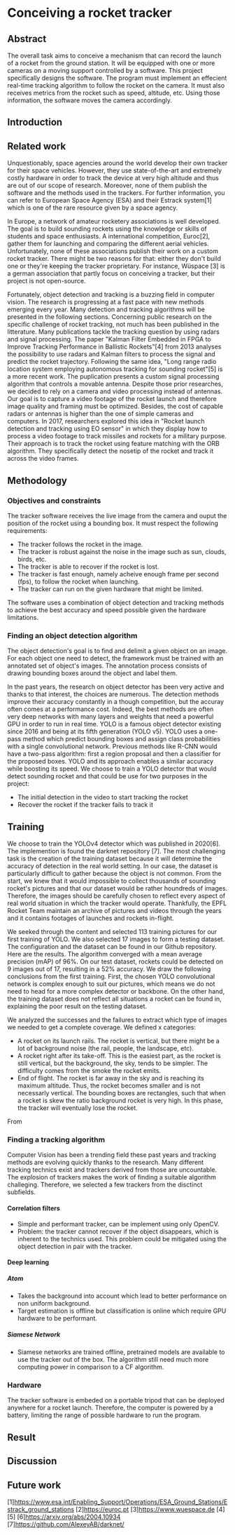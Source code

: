 # Conceiving a rocket tracker

## Abstract

The overall task aims to conceive a mechanism that can record the launch of a rocket from the ground station. It will be equipped with one or more cameras on a moving support controlled by a software. This project specifically designs the software. The program must implement an effecient real-time tracking algorithm to follow the rocket on the camera. It must also receives metrics from the rocket such as speed, altitude, etc. Using those information, the software moves the camera accordingly.

## Introduction

## Related work

Unquestionably, space agencies around the world develop their own tracker for their space vehicles. However, they use state-of-the-art and extremely costly hardware in order to track the device at very high altitude and thus are out of our scope of research. Moreover, none of them publish the software and the methods used in the trackers. For further information, you can refer to European Space Agency (ESA) and their Estrack system[1] which is one of the rare resource given by a space agency. 

In Europe, a network of amateur rocketery associations is well developed. The goal is to build sounding rockets using the knowledge or skills of students and space enthusiasts. A international competition, Euroc[2], gather them for launching and comparing the different aerial vehicles. Unfortunately, none of these associations publish their work on a custom rocket tracker. There might be two reasons for that: either they don't build one or they're keeping the tracker proprietary. For instance, Wüspace [3] is a german association that partly focus on conceiving a tracker, but their project is not open-source.

Fortunately, object detection and tracking is a buzzing field in computer vision. The research is progressing at a fast pace with new methods emerging every year. Many detection and tracking algorithms will be presented in the following sections. Concerning public research on the specific challenge of rocket tracking, not much has been published in the litterature. Many publications tackle the tracking question by using radars and signal processing. The paper "Kalman Filter Embedded in FPGA to Improve Tracking Performance in Ballistic Rockets"[4] from 2013 analyses the possibility to use radars and Kalman filters to process the signal and predict the rocket trajectory. Following the same idea, "Long range radio location system employing autonomous tracking for sounding rocket"[5] is a more recent work. The puplication presents a custom signal processing algorithm that controls a movable antenna. Despite those prior researches, we decided to rely on a camera and video processing instead of antennas. Our goal is to capture a video footage of the rocket launch and therefore image quality and framing must be optimized. Besides, the cost of capable radars or antennas is higher than the one of simple cameras and computers. In 2017, researchers explored this idea in "Rocket launch detection and tracking using EO sensor" in which they display how to process a video footage to track missiles and rockets for a military purpose. Their approach is to track the rocket using feature matching with the ORB algorithm. They specifically detect the nosetip of the rocket and track it across the video frames.

## Methodology

### Objectives and constraints

The tracker software receives the live image from the camera and ouput the position of the rocket using a bounding box.
It must respect the following requirements:

- The tracker follows the rocket in the image.
- The tracker is robust against the noise in the image such as sun, clouds, birds, etc.
- The tracker is able to recover if the rocket is lost.
- The tracker is fast enough, namely acheive enough frame per second (fps), to follow the rocket when launching.
- The tracker can run on the given hardware that might be limited.

The software uses a combination of object detection and tracking methods to achieve the best accuracy and speed possible given the hardware limitations.

### Finding an object detection algorithm

The object detection's goal is to find and delimit a given object on an image. For each object one need to detect, the framework must be trained with an annotated set of object's images. The annotation process consists of drawing bounding boxes around the object and label them.

In the past years, the research on object detector has been very active and thanks to that interest, the choices are numerous. The detection methods improve their accuracy constantly in a though competition, but the accuray often comes at a performance cost. Indeed, the best methods are often very deep networks with many layers and weights that need a powerful GPU in order to run in real time. YOLO is a famous object detector existing since 2016 and being at its fifth generation (YOLO v5). YOLO uses a one-pass method which predict bounding boxes and assign class probabilities with a single convolutional network. Previous methods like R-CNN would have a two-pass algorithm: first a region proposal and then a classifier for the proposed boxes. YOLO and its approach enables a similar accuracy while boosting its speed. We choose to train a YOLO detector that would detect sounding rocket and that could be use for two purposes in the project:

- The initial detection in the video to start tracking the rocket
- Recover the rocket if the tracker fails to track it

## Training

We choose to train the YOLOv4 detector which was published in 2020[6]. The implemention is found the darknet repository [7]. The most challenging task is the creation of the training dataset because it will determine the accuracy of detection in the real world setting. In our case, the dataset is particularly difficult to gather because the object is not common. From the start, we knew that it would impossible to collect thousands of sounding rocket's pictures and that our dataset would be rather houndreds of images. Therefore, the images should be carefully chosen to reflect every aspect of real world situation in which the tracker would operate. Thankfully, the EPFL Rocket Team maintain an archive of pictures and videos through the years and it contains footages of launches and rockets in-flight. 

We seeked through the content and selected 113 training pictures for our first training of YOLO. We also selected 17 images to form a testing dataset. The configuration and the dataset can be found in our Github repository. Here are the results. The algorithm converged with a mean average precision (mAP) of 96%. On our test dataset, rockets could be detected on 9 images out of 17, resulting in a 52% accuracy. We draw the following conclusions from the first training. First, the chosen YOLO convolutional network is complex enough to suit our pictures, which means we do not need to head for a more complex detector or backbone. On the other hand, the training dataset does not reflect all situations a rocket can be found in, explaining the poor result on the testing dataset.

We analyzed the successes and the failures to extract which type of images we needed to get a complete coverage. We defined x categories:
- A rocket on its launch rails. The rocket is vertical, but there might be a lot of background noise (the rail, people, the landscape, etc).
- A rocket right after its take-off. This is the easiest part, as the rocket is still vertical, but the background, the sky, tends to be simpler. The difficulty comes from the smoke the rocket emits.
- End of flight. The rocket is far away in the sky and is reaching its maximum altitude. Thus, the rocket becomes smaller and is not necessarly vertical. The bounding boxes are rectangles, such that when a rocket is skew the ratio background rocket is very high. In this phase, the tracker will eventually lose the rocket.

From

### Finding a tracking algorithm

Computer Vision has been a trending field these past years and tracking methods are evolving quickly thanks to the research. Many different tracking technics exist and trackers derived from those are uncountable. The explosion of trackers makes the work of finding a suitable algorithm challeging. Therefore, we selected a few trackers from the disctinct subfields.

#### Correlation filters

- Simple and performant tracker, can be implement using only OpenCV.
- Problem: the tracker cannot recover if the object disappears, which is inherent to the technics used. This problem could be mitigated using the object detection in pair with the tracker.

#### Deep learning

##### Atom

- Takes the background into account which lead to better performance on non uniform background.
- Target estimation is offline but classification is online which require GPU hardware to be performant. 

##### Siamese Network

- Siamese networks are trained offline, pretrained models are available to use the tracker out of the box. The algorithm still need much more computing power in comparison to a CF algorithm.

### Hardware

The tracker software is embeded on a portable tripod that can be deployed anywhere for a rocket launch. Therefore, the computer is powered by a battery, limiting the range of possible hardware to run the program. 

## Result

## Discussion

## Future work

[1]https://www.esa.int/Enabling_Support/Operations/ESA_Ground_Stations/Estrack_ground_stations
[2]https://euroc.pt
[3]https://www.wuespace.de
[4]
[5]
[6]https://arxiv.org/abs/2004.10934
[7]https://github.com/AlexeyAB/darknet/